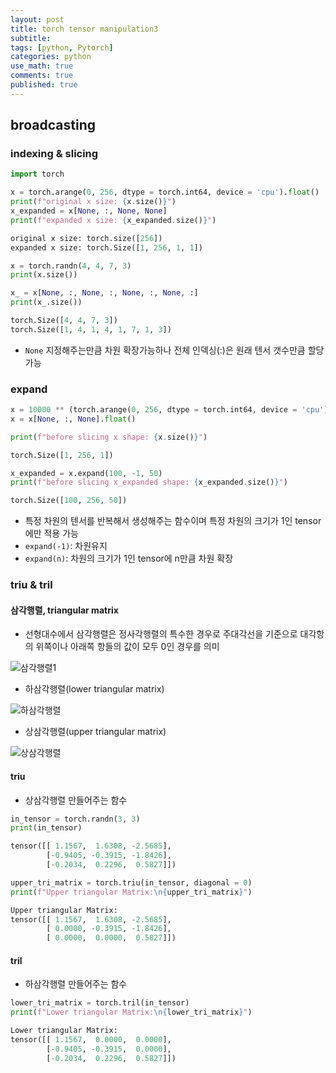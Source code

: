 ```yaml
---
layout: post
title: torch tensor manipulation3
subtitle: 
tags: [python, Pytorch]
categories: python
use_math: true
comments: true
published: true
---
```


## broadcasting


### indexing & slicing

```python
import torch

x = torch.arange(0, 256, dtype = torch.int64, device = 'cpu').float()
print(f"original x size: {x.size()}")
x_expanded = x[None, :, None, None]
print(f"expanded x size: {x_expanded.size()}")
```

```python
original x size: torch.size([256])
expanded x size: torch.Size([1, 256, 1, 1])
```

```python
x = torch.randn(4, 4, 7, 3)
print(x.size())

x_ = x[None, :, None, :, None, :, None, :]
print(x_.size())
```

```python
torch.Size([4, 4, 7, 3])
torch.Size([1, 4, 1, 4, 1, 7, 1, 3])
```

- `None` 지정해주는만큼 차원 확장가능하나 전체 인덱싱(:)은 원래 텐서 갯수만큼 할당 가능

### expand

```python
x = 10000 ** (torch.arange(0, 256, dtype = torch.int64, device = 'cpu').float() / 256)
x = x[None, :, None].float()

print(f"before slicing x shape: {x.size()}")
```

```python
torch.Size([1, 256, 1])
```

```python
x_expanded = x.expand(100, -1, 50)
print(f"before slicing x_expanded shape: {x_expanded.size()}")
```

```python
torch.Size([100, 256, 50])
```

- 특정 차원의 텐서를 반복해서 생성해주는 함수이며 특정 차원의 크기가 1인 tensor에만 적용 가능
- `expand(-1)`: 차원유지
- `expand(n)`: 차원의 크기가 1인 tensor에 n만큼 차원 확장

### triu & tril

#### 삼각행렬, triangular matrix

- 선형대수에서 삼각행렬은 정사각행렬의 특수한 경우로 주대각선을 기준으로 대각항의 위쪽이나 아래쪽 항들의 값이 모두 0인 경우를 의미

![삼각행렬1](https://upload.wikimedia.org/wikipedia/commons/thumb/3/38/Diagonal-matrix001.svg/200px-Diagonal-matrix001.svg.png)

- 하삼각행렬(lower triangular matrix)

![하삼각행렬](https://wikimedia.org/api/rest_v1/media/math/render/svg/2ac0792d868a00d4ecf60a3d944ac51b3eaf4c2f)

- 상삼각행렬(upper triangular matrix)

![상삼각행렬](https://wikimedia.org/api/rest_v1/media/math/render/svg/69ff34f2380e989eb19c29e457e425dbfbc0f99c)

#### triu

- 상삼각행렬 만들어주는 함수

```python
in_tensor = torch.randn(3, 3)
print(in_tensor)
```

```python
tensor([[ 1.1567,  1.6308, -2.5685],
        [-0.9405, -0.3915, -1.8426],
        [-0.2034,  0.2296,  0.5827]])
```

```python
upper_tri_matrix = torch.triu(in_tensor, diagonal = 0)
print(f"Upper triangular Matrix:\n{upper_tri_matrix}")
```

```python
Upper triangular Matrix:
tensor([[ 1.1567,  1.6308, -2.5685],
        [ 0.0000, -0.3915, -1.8426],
        [ 0.0000,  0.0000,  0.5827]])
```

#### tril 

- 하삼각행렬 만들어주는 함수

```python
lower_tri_matrix = torch.tril(in_tensor)
print(f"Lower triangular Matrix:\n{lower_tri_matrix}")
```

```python
Lower triangular Matrix:
tensor([[ 1.1567,  0.0000,  0.0000],
        [-0.9405, -0.3915,  0.0000],
        [-0.2034,  0.2296,  0.5827]])
```